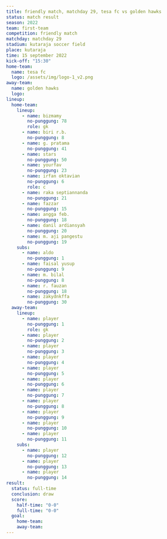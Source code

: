 ```yaml
---
title: friendly match, matchday 29, tesa fc vs golden hawks
status: match result
season: 2022
team: first-team
competition: friendly match
matchday: matchday 29
stadium: kutaraja soccer field
place: kutaraja
time: 15 september 2022
kick-off: "15:30"
home-team:
  name: tesa fc
  logo: /assets/img/logo-1_v2.png
away-team:
  name: golden hawks
  logo: 
lineup:
  home-team:
    lineup:
      - name: bizmamy
        no-punggung: 78
        role: gk
      - name: biri r.b.
        no-punggung: 8
      - name: g. pratama
        no-punggung: 41
      - name: stars
        no-punggung: 50
      - name: yourfav
        no-punggung: 23
      - name: irfan oktavian
        no-punggung: 6
        role: c
      - name: raka septiannanda
        no-punggung: 21
      - name: fazzar
        no-punggung: 15
      - name: angga feb.
        no-punggung: 18
      - name: danil ardiansyah
        no-punggung: 20
      - name: m. aji pangestu
        no-punggung: 19
    subs:
      - name: aldo
        no-punggung: 1
      - name: faisal yusup
        no-punggung: 9
      - name: m. bilal
        no-punggung: 8
      - name: r. fauzan
        no-punggung: 18
      - name: zakydnkffa
        no-punggung: 30
  away-team:
    lineup:
      - name: player
        no-punggung: 1
        role: gk
      - name: player
        no-punggung: 2
      - name: player
        no-punggung: 3
      - name: player
        no-punggung: 4
      - name: player
        no-punggung: 5
      - name: player
        no-punggung: 6
      - name: player
        no-punggung: 7
      - name: player
        no-punggung: 8
      - name: player
        no-punggung: 9
      - name: player
        no-punggung: 10
      - name: player
        no-punggung: 11
    subs:
      - name: player
        no-punggung: 12
      - name: player
        no-punggung: 13
      - name: player
        no-punggung: 14
result:
  status: full-time
  conclusion: draw
  score:
    half-time: "0-0"
    full-time: "0-0"
  goal:
    home-team:
    away-team:
---
```

